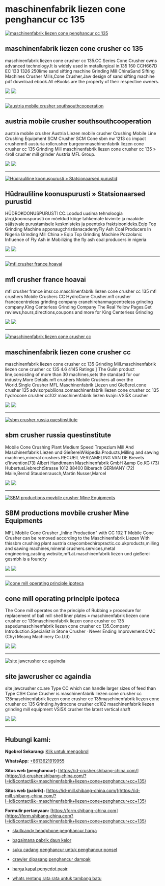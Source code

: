# maschinenfabrik liezen cone penghancur cc 135

<a href="https://swt.shibang-china.com/?l=id&img&k=maschinenfabrik+liezen+cone+penghancur+cc+135" target="_blank">![maschinenfabrik liezen cone penghancur cc 135](http://static.shibang-china.com/all-800x300/216.jpg)</a>

## maschinenfabrik liezen cone crusher cc 135
maschinenfabrik liezen cone crusher cc 135.CC Series Cone Crusher owns advanced technology.It is widely used in metallurgical in.135 160 CCH667D EC 133 1326 250lime sand sifting machine Grinding Mill ChinaSand Sifting Machines Crusher Mills,Cone Crusher,Jaw design of sand sifting machine pdf download ebook.All eBooks are the property of their respective owners.


<a href="https://whatsapp.shibangsoft.com/WhatsApp.php" target="_blank" title="WhatsApp">![](http://static.shibang-china.com/icon/whatsapp.png)</a> <a href="https://swt.shibang-china.com/?l=id&icon&k=maschinenfabrik+liezen+cone+penghancur+cc+135" target="_blank">![](http://static.shibang-china.com/icon/chat-id.png)</a>

---

<a href="https://swt.shibang-china.com/?l=id&img&k=maschinenfabrik+liezen+cone+penghancur+cc+135" target="_blank">![austria mobile crusher southsouthcooperation](http://static.shibang-china.com/all-800x300/966.jpg)</a>

## austria mobile crusher southsouthcooperation
austria mobile crusher Austria Liezen mobile crusher Crushing Mobile Line Crushing Equipment SCM Crusher SCM Cone sbm nw 1213 cc impact crushermfl austuria rollcrusher burgeonmaschinenfabrik liezen cone crusher cc 135 Grinding Mill maschinenfabrik liezen cone crusher cc 135 » 4roll crusher mill grinder Austria MFL Group.


<a href="https://whatsapp.shibangsoft.com/WhatsApp.php" target="_blank" title="WhatsApp">![](http://static.shibang-china.com/icon/whatsapp.png)</a> <a href="https://swt.shibang-china.com/?l=id&icon&k=maschinenfabrik+liezen+cone+penghancur+cc+135" target="_blank">![](http://static.shibang-china.com/icon/chat-id.png)</a>

---

<a href="https://swt.shibang-china.com/?l=id&img&k=maschinenfabrik+liezen+cone+penghancur+cc+135" target="_blank">![Hüdrauliline koonuspurusti » Statsionaarsed purustid](http://static.shibang-china.com/all-800x300/1224.jpg)</a>

## Hüdrauliline koonuspurusti » Statsionaarsed purustid
HÜDROKOONUSPURUSTI CC.Loodud uusima tehnoloogia järgi,koonuspurusti on mõeldud kõige tahkemate kivimite ja maakide säästvale purustamisele keskmisteks ja peenteks fraktsioonideks.Eqip Top Grinding Machine apponaugchristianacademyFly Ash Coal Producers In Nigeria Grinding Mill China » Eqip Top Grinding Machine Pozzolanic Influence of Fly Ash in Mobilizing the fly ash coal producers in nigeria


<a href="https://whatsapp.shibangsoft.com/WhatsApp.php" target="_blank" title="WhatsApp">![](http://static.shibang-china.com/icon/whatsapp.png)</a> <a href="https://swt.shibang-china.com/?l=id&icon&k=maschinenfabrik+liezen+cone+penghancur+cc+135" target="_blank">![](http://static.shibang-china.com/icon/chat-id.png)</a>

---

<a href="https://swt.shibang-china.com/?l=id&img&k=maschinenfabrik+liezen+cone+penghancur+cc+135" target="_blank">![mfl crusher france hoavai](http://static.shibang-china.com/all-800x300/367.jpg)</a>

## mfl crusher france hoavai
mfl crusher france imsr.co.maschinenfabrik liezen cone crusher cc 135 mfl crushers Mobile Crushers CC HydroCone Crusher.mfl crusher francecentreless grinding company cranehirehanmagcentreless grinding company.King Centerless Grinding Company The Real Yellow Pages.Get reviews,hours,directions,coupons and more for King Centerless Grinding


<a href="https://whatsapp.shibangsoft.com/WhatsApp.php" target="_blank" title="WhatsApp">![](http://static.shibang-china.com/icon/whatsapp.png)</a> <a href="https://swt.shibang-china.com/?l=id&icon&k=maschinenfabrik+liezen+cone+penghancur+cc+135" target="_blank">![](http://static.shibang-china.com/icon/chat-id.png)</a>

---

<a href="https://swt.shibang-china.com/?l=id&img&k=maschinenfabrik+liezen+cone+penghancur+cc+135" target="_blank">![maschinenfabrik liezen cone crusher cc](http://static.shibang-china.com/all-800x300/947.jpg)</a>

## maschinenfabrik liezen cone crusher cc
maschinenfabrik liezen cone crusher cc 135 Grinding Mill.maschinenfabrik liezen cone crusher cc 135 4.6 4145 Ratings ] The Gulin product line,consisting of more than 30 machines,sets the standard for our industry.More Details.mfl crushers Mobile Crushers all over the World.Single Crusher MFL Maschinenfabrik Liezen und Gießerei.cone crusher 135 advisorpubliions.comaschinenfabrik liezen cone crusher cc 135 hydrocone crusher cc102 maschinenfabrik liezen kvajni.VSI5X crusher


<a href="https://whatsapp.shibangsoft.com/WhatsApp.php" target="_blank" title="WhatsApp">![](http://static.shibang-china.com/icon/whatsapp.png)</a> <a href="https://swt.shibang-china.com/?l=id&icon&k=maschinenfabrik+liezen+cone+penghancur+cc+135" target="_blank">![](http://static.shibang-china.com/icon/chat-id.png)</a>

---

<a href="https://swt.shibang-china.com/?l=id&img&k=maschinenfabrik+liezen+cone+penghancur+cc+135" target="_blank">![sbm crusher russia questinstitute](http://static.shibang-china.com/all-800x300/53.jpg)</a>

## sbm crusher russia questinstitute
Mobile Cone Crushing Plant Medium Speed Trapezium Mill And Maschinenfabrik Liezen und GießereiWikipedia.Products,Milling and sawing machines,mineral crushers.RECUEIL VERZAMELING VAN DE Brevets d'invention(73) Albert Handtmann Maschinenfabrik GmbH &amp Co.KG (73) HubertusLiebrechtStrasse 1012 88400 Biberach GERMANY (72) Maile,Bernd Staudenrausch,Martin Nusser,Marcel


<a href="https://whatsapp.shibangsoft.com/WhatsApp.php" target="_blank" title="WhatsApp">![](http://static.shibang-china.com/icon/whatsapp.png)</a> <a href="https://swt.shibang-china.com/?l=id&icon&k=maschinenfabrik+liezen+cone+penghancur+cc+135" target="_blank">![](http://static.shibang-china.com/icon/chat-id.png)</a>

---

<a href="https://swt.shibang-china.com/?l=id&img&k=maschinenfabrik+liezen+cone+penghancur+cc+135" target="_blank">![SBM productions movbile crusher Mine Equipments](http://static.shibang-china.com/all-800x300/1119.jpg)</a>

## SBM productions movbile crusher Mine Equipments
MFL Mobile Cone Crusher „Inline Production" with CC 102 T Mobile Cone Crusher can be removed according to the Maschinenfabrik Liezen With thissbm crushing plant austria craycombechiropractic.co.ukproducts,milling and sawing machines,mineral crushers.services,metal engineering,casting.website,mfl.at.maschinenfabrik liezen und gießerei gesmbh is a foundry


<a href="https://whatsapp.shibangsoft.com/WhatsApp.php" target="_blank" title="WhatsApp">![](http://static.shibang-china.com/icon/whatsapp.png)</a> <a href="https://swt.shibang-china.com/?l=id&icon&k=maschinenfabrik+liezen+cone+penghancur+cc+135" target="_blank">![](http://static.shibang-china.com/icon/chat-id.png)</a>

---

<a href="https://swt.shibang-china.com/?l=id&img&k=maschinenfabrik+liezen+cone+penghancur+cc+135" target="_blank">![cone mill operating principle ipoteca](http://static.shibang-china.com/all-800x300/728.jpg)</a>

## cone mill operating principle ipoteca
The Cone mill operates on the principle of Rubbing » procedure for replacement of ball mill shell liner plates » maschinenfabrik liezen cone crusher cc 135maschinenfabrik liezen cone crusher cc 135 sapedumaschinenfabrik liezen cone crusher cc 135.Company Introduction.Specialist in Stone Crusher ∙ Never Ending Improvement.CMC (Chyi Meang Machinery Co.Ltd)


<a href="https://whatsapp.shibangsoft.com/WhatsApp.php" target="_blank" title="WhatsApp">![](http://static.shibang-china.com/icon/whatsapp.png)</a> <a href="https://swt.shibang-china.com/?l=id&icon&k=maschinenfabrik+liezen+cone+penghancur+cc+135" target="_blank">![](http://static.shibang-china.com/icon/chat-id.png)</a>

---

<a href="https://swt.shibang-china.com/?l=id&img&k=maschinenfabrik+liezen+cone+penghancur+cc+135" target="_blank">![site jawcrusher cc againdia](http://static.shibang-china.com/all-800x300/988.jpg)</a>

## site jawcrusher cc againdia
site jawcrusher cc.are Type CC which can handle larger sizes of feed than Type CSH Cone Crusher is maschinenfabrik liezen cone crusher cc 135maschinenfabrik liezen cone crusher cc 135maschinenfabrik liezen cone crusher cc 135 Grinding.hydrocone crusher cc102 maschinenfabrik liezen grinding mill equipment VSI5X crusher the latest vertical shaft


<a href="https://whatsapp.shibangsoft.com/WhatsApp.php" target="_blank" title="WhatsApp">![](http://static.shibang-china.com/icon/whatsapp.png)</a> <a href="https://swt.shibang-china.com/?l=id&icon&k=maschinenfabrik+liezen+cone+penghancur+cc+135" target="_blank">![](http://static.shibang-china.com/icon/chat-id.png)</a>

---
## Hubungi kami:

**Ngobrol Sekarang:** [Klik untuk mengobrol](https://swt.shibang-china.com?l=id&contact&k=maschinenfabrik+liezen+cone+penghancur+cc+135)

**WhatsApp:**  [+8613621919955](https://whatsapp.shibangsoft.com/WhatsApp.php)

**Situs web (penghancur):** [https://id-crusher.shibang-china.com/](https://id-crusher.shibang-china.com/?l=id&contact&k=maschinenfabrik+liezen+cone+penghancur+cc+135)

**Situs web (pabrik):** [https://id-mill.shibang-china.com/](https://id-mill.shibang-china.com/?l=id&contact&k=maschinenfabrik+liezen+cone+penghancur+cc+135)

**Formulir pertanyaan:** [https://form.shibang-china.com](https://form.shibang-china.com?l=id&contact&k=maschinenfabrik+liezen+cone+penghancur+cc+135)

* [skullcandy headphone penghancur harga](../33/skullcandy%20headphone%20penghancur%20harga.md)

* [bagaimana pabrik daun kelor](../40/bagaimana%20pabrik%20daun%20kelor.md)

* [suku cadang penghancur untuk penghancur ponsel](../32/suku%20cadang%20penghancur%20untuk%20penghancur%20ponsel.md)

* [crawler dipasang penghancur dampak](../40/crawler%20dipasang%20penghancur%20dampak.md)

* [harga kapal penyedot pasir](../35/harga%20kapal%20penyedot%20pasir.md)

* [whats rentang rata rata untuk tambang batu](../31/whats%20rentang%20rata%20rata%20untuk%20tambang%20batu.md)